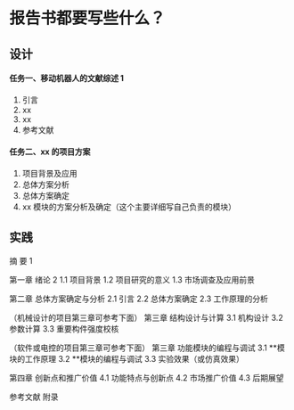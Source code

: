 # 报告书都要写些什么？

## 设计

#### 任务一、移动机器人的文献综述 1

1. 引言
2. xx
3. xx
4. 参考文献

#### 任务二、xx 的项目方案

1. 项目背景及应用
2. 总体方案分析
3. 总体方案确定
4. xx 模块的方案分析及确定（这个主要详细写自己负责的模块）

## 实践

摘 要 1

第一章 绪论 2
1.1 项目背景
1.2 项目研究的意义
1.3 市场调查及应用前景

第二章 总体方案确定与分析
2.1 引言
2.2 总体方案确定
2.3 工作原理的分析

（机械设计的项目第三章可参考下面）
第三章 结构设计与计算
3.1 机构设计
3.2 参数计算
3.3 重要构件强度校核

（软件或电控的项目第三章可参考下面）
第三章 功能模块的编程与调试
3.1 **模块的工作原理
3.2 **模块的编程与调试
3.3 实验效果（或仿真效果）

第四章 创新点和推广价值
4.1 功能特点与创新点
4.2 市场推广价值
4.3 后期展望

参考文献
附录
